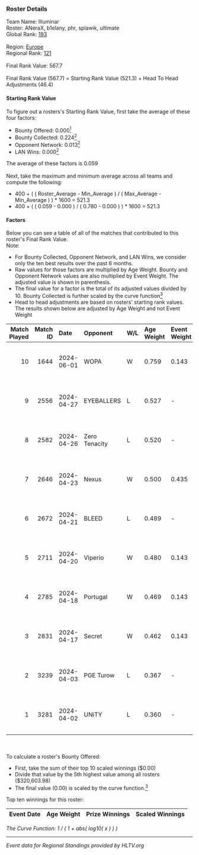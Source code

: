 ### Roster Details<br />
Team Name: Illuminar<br />
Roster: ANeraX, b1elany, phr, splawik, ultimate<br />
Global Rank: [193](../standings_global.md)<br />
<br />
Region: [Europe]( ../standings_europe.md)<br />
Regional Rank: [121]( ../standings_europe.md)<br />
<br />
Final Rank Value:  567.7<br />
<br />
Final Rank Value (567.7) = Starting Rank Value (521.3) + Head To Head Adjustments (46.4)<br />

#### Starting Rank Value<br />
To figure out a rosters's Starting Rank Value, first take the average of these four factors:<br />
- Bounty Offered: 0.000[<sup>1</sup>](#table2)
- Bounty Collected: 0.224[<sup>2</sup>](#table1)
- Opponent Network: 0.013[<sup>2</sup>](#table1)
- LAN Wins: 0.000[<sup>2</sup>](#table1)

The average of these factors is 0.059<br />
<br />
Next, take the maximum and minimum average across all teams and compute the following:<br />
- 400 + ( ( Roster_Average - Min_Average ) / ( Max_Average - Min_Average ) ) * 1600 = 521.3
- 400 + ( ( 0.059 - 0.000 ) / ( 0.780 - 0.000 ) ) * 1600 = 521.3


#### Factors<br />
Below you can see a table of all of the matches that contributed to this roster's Final Rank Value.<br />
Note:<br />

- For Bounty Collected, Opponent Network, and LAN Wins, we consider only the ten best results over the past 6 months.
- Raw values for those factors are multiplied by Age Weight. Bounty and Opponent Network values are also multiplied by Event Weight. The adjusted value is shown in parenthesis.
- The final value for a factor is the total of its adjusted values divided by 10. Bounty Collected is further scaled by the curve function[<sup>3</sup>](#curveFunction)
- Head to head adjustments are based on rosters' starting rank values. The results shown below are adjusted by Age Weight and not Event Weight
<span id="table1"></span><br />


| Match Played | Match ID | Date       | Opponent      | W/L | Age Weight | Event Weight | Bounty Collected | Opponent Network | LAN Wins  | H2H Adj. | Roster                                  |
| -: | -: | :- | :- | :- | :- | :- | :- | :- | :- | -: | :- |
|           10 |     1644 | 2024-06-01 | WOPA          | W   | 0.759      | 0.143        | 0.001 (0.000)    | 0.124 (0.013)    | 0 (0.000) |    13.73 | ANeraX, b1elany, phr, splawik, ultimate |
|            9 |     2556 | 2024-04-27 | EYEBALLERS    | L   | 0.527      | -            | -                | -                | -         |    -2.21 | ANeraX, Furlan, keis, phr, ultimate     |
|            8 |     2582 | 2024-04-26 | Zero Tenacity | L   | 0.520      | -            | -                | -                | -         |    -0.98 | ANeraX, Furlan, keis, phr, ultimate     |
|            7 |     2646 | 2024-04-23 | Nexus         | W   | 0.500      | 0.435        | 0.014 (0.003)    | 0.457 (0.099)    | 0 (0.000) |    13.34 | ANeraX, Furlan, keis, phr, ultimate     |
|            6 |     2672 | 2024-04-21 | BLEED         | L   | 0.489      | -            | -                | -                | -         |    -0.92 | ANeraX, Furlan, keis, phr, ultimate     |
|            5 |     2711 | 2024-04-20 | Viperio       | W   | 0.480      | 0.143        | 0.001 (0.000)    | 0.036 (0.002)    | 0 (0.000) |     9.56 | ANeraX, Furlan, keis, phr, ultimate     |
|            4 |     2785 | 2024-04-18 | Portugal      | W   | 0.469      | 0.143        | 0.003 (0.000)    | 0.117 (0.008)    | 0 (0.000) |    10.57 | ANeraX, Furlan, keis, phr, ultimate     |
|            3 |     2831 | 2024-04-17 | Secret        | W   | 0.462      | 0.143        | 0.000 (0.000)    | 0.056 (0.004)    | 0 (0.000) |     7.88 | ANeraX, Furlan, keis, phr, ultimate     |
|            2 |     3239 | 2024-04-03 | PGE Turow     | L   | 0.367      | -            | -                | -                | -         |    -3.70 | ANeraX, Furlan, keis, phr, ultimate     |
|            1 |     3281 | 2024-04-02 | UNiTY         | L   | 0.360      | -            | -                | -                | -         |    -0.89 | ANeraX, Furlan, keis, phr, ultimate     |

<br />
<span id="table2"></span><br />
To calculate a roster's Bounty Offered:<br />

- First, take the sum of their top 10 scaled winnings ($0.00)
- Divide that value by the 5th highest value among all rosters ($320,603.98)
- The final value (0.00) is scaled by the curve function.[<sup>3</sup>](#curveFunction)

Top ten winnings for this roster:<br />

| Event Date | Age Weight | Prize Winnings | Scaled Winnings |
| :- | -: | :- | :- |


<span id="curveFunction"></span>_The Curve Function: 1 / ( 1 + abs( log10( x ) ) )_<br />

---
_Event data for Regional Standings provided by HLTV.org_<br />
